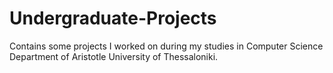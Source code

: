 # Undergraduate-Projects

Contains some projects I worked on during my studies in Computer Science Department of Aristotle University of Thessaloniki.

